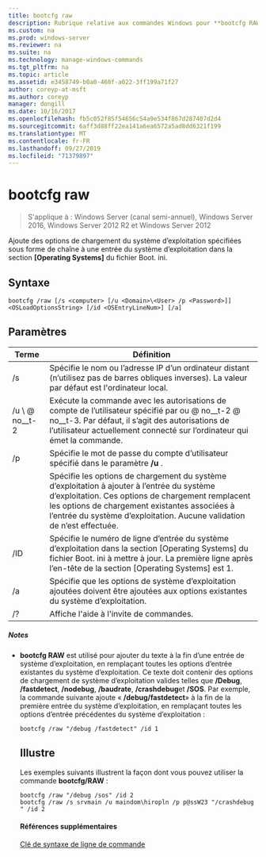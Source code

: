 ```yaml
---
title: bootcfg raw
description: Rubrique relative aux commandes Windows pour **bootcfg RAW** -ajoute des options de chargement du système d’exploitation spécifiées sous forme de chaîne à une entrée du système d’exploitation dans la section **[Operating Systems]** du fichier Boot. ini.
ms.custom: na
ms.prod: windows-server
ms.reviewer: na
ms.suite: na
ms.technology: manage-windows-commands
ms.tgt_pltfrm: na
ms.topic: article
ms.assetid: e3458749-b0a0-460f-a022-3ff199a71f27
author: coreyp-at-msft
ms.author: coreyp
manager: dongill
ms.date: 10/16/2017
ms.openlocfilehash: fb5c052f85f54656c54a9e534f867d287407d2d4
ms.sourcegitcommit: 6aff3d88ff22ea141a6ea6572a5ad8dd6321f199
ms.translationtype: MT
ms.contentlocale: fr-FR
ms.lasthandoff: 09/27/2019
ms.locfileid: "71379897"
---
```

# <a name="bootcfg-raw"></a>bootcfg raw

>S'applique à : Windows Server (canal semi-annuel), Windows Server 2016, Windows Server 2012 R2 et Windows Server 2012

Ajoute des options de chargement du système d’exploitation spécifiées sous forme de chaîne à une entrée du système d’exploitation dans la section **[Operating Systems]** du fichier Boot. ini.

## <a name="syntax"></a>Syntaxe
```
bootcfg /raw [/s <computer> [/u <Domain>\<User> /p <Password>]] <OSLoadOptionsString> [/id <OSEntryLineNum>] [/a]
```
## <a name="parameters"></a>Paramètres

|         Terme          |                                                                                                            Définition                                                                                                             |
|-----------------------|-----------------------------------------------------------------------------------------------------------------------------------------------------------------------------------------------------------------------------------|
|     /s <computer>     |                                                        Spécifie le nom ou l’adresse IP d’un ordinateur distant (n’utilisez pas de barres obliques inverses). La valeur par défaut est l'ordinateur local.                                                         |
| /u <Domain> \\ @ no__t-2  |               Exécute la commande avec les autorisations de compte de l’utilisateur spécifié par <User> ou <Domain> @ no__t-2 @ no__t-3. Par défaut, il s’agit des autorisations de l’utilisateur actuellement connecté sur l’ordinateur qui émet la commande.                |
|     /p <Password>     |                                                                       Spécifie le mot de passe du compte d’utilisateur spécifié dans le paramètre **/u** .                                                                       |
| <OSLoadOptionsString> | Spécifie les options de chargement du système d’exploitation à ajouter à l’entrée du système d’exploitation. Ces options de chargement remplacent les options de chargement existantes associées à l’entrée du système d’exploitation. Aucune validation de <OSLoadOptions> n’est effectuée. |
| /ID <OSEntryLineNum>  |                       Spécifie le numéro de ligne d’entrée du système d’exploitation dans la section [Operating Systems] du fichier Boot. ini à mettre à jour. La première ligne après l’en-tête de la section [Operating Systems] est 1.                       |
|          /a           |                                                       Spécifie que les options de système d’exploitation ajoutées doivent être ajoutées aux options existantes du système d’exploitation.                                                        |
|          /?           |                                                                                               Affiche l'aide à l'invite de commandes.                                                                                                |

##### <a name="remarks"></a>Notes
- **bootcfg RAW** est utilisé pour ajouter du texte à la fin d’une entrée de système d’exploitation, en remplaçant toutes les options d’entrée existantes du système d’exploitation. Ce texte doit contenir des options de chargement de système d’exploitation valides telles que **/Debug**, **/fastdetect**, **/nodebug**, **/baudrate**, **/crashdebug**et **/SOS**. Par exemple, la commande suivante ajoute « **/debug/fastdetect**» à la fin de la première entrée du système d’exploitation, en remplaçant toutes les options d’entrée précédentes du système d’exploitation :
  ```
  bootcfg /raw "/debug /fastdetect" /id 1
  ```
  ## <a name="BKMK_examples"></a>Illustre
  Les exemples suivants illustrent la façon dont vous pouvez utiliser la commande **bootcfg/RAW** :
  ```
  bootcfg /raw "/debug /sos" /id 2
  bootcfg /raw /s srvmain /u maindom\hiropln /p p@ssW23 "/crashdebug " /id 2
  ```
  #### <a name="additional-references"></a>Références supplémentaires
  [Clé de syntaxe de ligne de commande](command-line-syntax-key.md)
